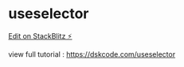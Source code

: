 # useselector

[Edit on StackBlitz ⚡️](https://stackblitz.com/edit/react-n8cmr8)

view full tutorial : https://dskcode.com/useselector
